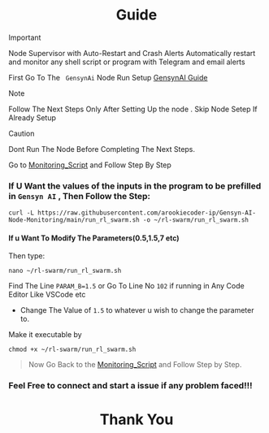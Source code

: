 <div align="center"> 

# Guide </div>
> [!IMPORTANT]
>  Node Supervisor with Auto-Restart and Crash Alerts
> Automatically restart and monitor any shell script or program with Telegram and email alerts

First Go To The ` GensynAi` Node Run Setup [GensynAI Guide](https://github.com/Mayankgg01/Gensyn-ai-Rl-Swarm_Guide)

> [!NOTE]
> Follow The Next Steps Only After Setting Up the node .
> Skip Node Setep If Already Setup

> [!CAUTION]
> Dont Run The Node Before Completing The Next Steps.

Go to [Monitoring_Script](https://github.com/arookiecoder-ip/Gensyn-AI-Node-Monitoring/blob/02708e522f984fe68582669d79ced05f4764fc05/Monitoring_Script.md)
and Follow Step By Step
<br>


### If U Want the values of the inputs in the program to be prefilled in `Gensyn AI` , Then Follow the Step: 

```
curl -L https://raw.githubusercontent.com/arookiecoder-ip/Gensyn-AI-Node-Monitoring/main/run_rl_swarm.sh -o ~/rl-swarm/run_rl_swarm.sh

```


#### If u Want To Modify The Parameters(0.5,1.5,7 etc)
Then type:
```
nano ~/rl-swarm/run_rl_swarm.sh
```
Find The Line `PARAM_B=1.5` or Go To Line No `102` if running in Any Code Editor Like VSCode etc

* Change The Value of `1.5` to whatever u wish to change the parameter to.

Make it executable by 
```
chmod +x ~/rl-swarm/run_rl_swarm.sh
```

> Now Go Back to the [Monitoring_Script](https://github.com/arookiecoder-ip/Gensyn-AI-Node-Monitoring/blob/02708e522f984fe68582669d79ced05f4764fc05/Monitoring_Script.md)
and Follow Step by Step.

### Feel Free to connect and start a issue if any problem faced!!!

<div align="center"> 

# Thank You </div>
